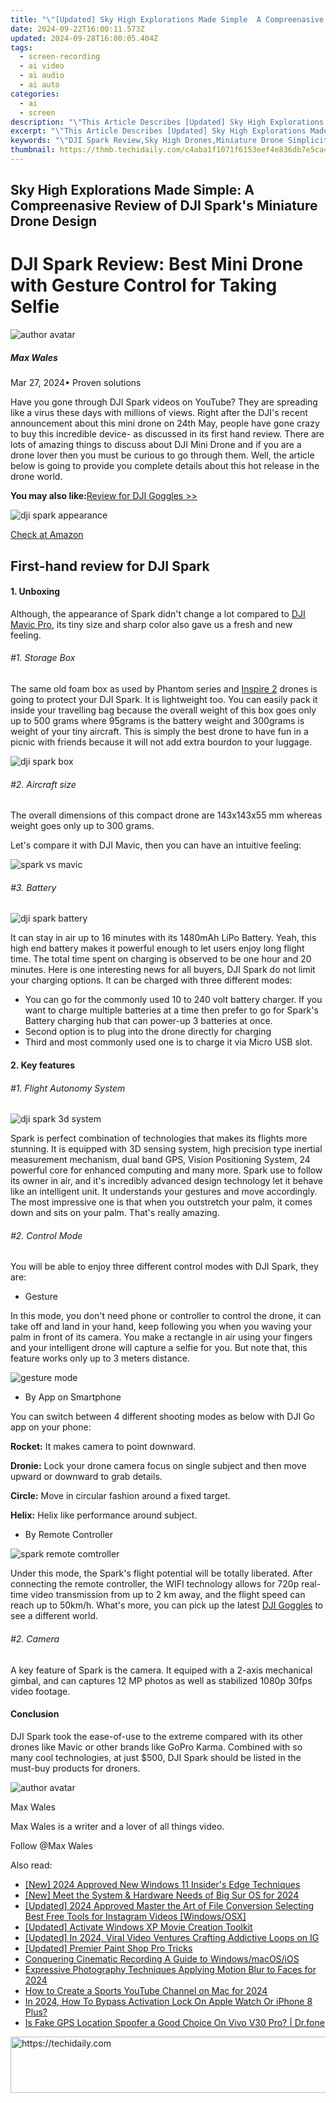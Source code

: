 ```yaml
---
title: "\"[Updated] Sky High Explorations Made Simple  A Compreenasive Review of DJI Spark's Miniature Drone Design for 2024\""
date: 2024-09-22T16:00:11.573Z
updated: 2024-09-28T16:00:05.404Z
tags: 
  - screen-recording
  - ai video
  - ai audio
  - ai auto
categories: 
  - ai
  - screen
description: "\"This Article Describes [Updated] Sky High Explorations Made Simple: A Compreenasive Review of DJI Spark's Miniature Drone Design for 2024\""
excerpt: "\"This Article Describes [Updated] Sky High Explorations Made Simple: A Compreenasive Review of DJI Spark's Miniature Drone Design for 2024\""
keywords: "\"DJI Spark Review,Sky High Drones,Miniature Drone Simplicity,DJI Spark Features,Quality Mini-Drones,Drones for Exploration,Simple Sky Drones\""
thumbnail: https://thmb.techidaily.com/c4aba1f1071f6153eef4e836db7e5ca4bdc93515fc62fa8fcf2e43a66dd6f0fc.jpg
---
```


## Sky High Explorations Made Simple: A Compreenasive Review of DJI Spark's Miniature Drone Design

# DJI Spark Review: Best Mini Drone with Gesture Control for Taking Selfie

![author avatar](https://images.wondershare.com/filmora/article-images/max-wales-author.jpg)

##### Max Wales

 Mar 27, 2024• Proven solutions

Have you gone through DJI Spark videos on YouTube? They are spreading like a virus these days with millions of views. Right after the DJI's recent announcement about this mini drone on 24th May, people have gone crazy to buy this incredible device- as discussed in its first hand review. There are lots of amazing things to discuss about DJI Mini Drone and if you are a drone lover then you must be curious to go through them. Well, the article below is going to provide you complete details about this hot release in the drone world.

**You may also like:**[Review for DJI Goggles >>](https://tools.techidaily.com/wondershare/filmora/download/)

![dji spark appearance](https://images.wondershare.com/filmora/article-images/dji-spark-appearance.jpg)

[Check at Amazon](https://www.amazon.com/gp/product/B072JTDRTZ/ref=as%5Fli%5Ftl?ie=UTF8&tag=vs-flora-20&camp=1789&creative=9325&linkCode=as2&creativeASIN=B072JTDRTZ&linkId=bec9204052e4183cc85b81f2a73bc8d2)

## First-hand review for DJI Spark

#### 1\.  Unboxing

 Although, the appearance of Spark didn't change a lot compared to [DJI Mavic Pro](https://tools.techidaily.com/wondershare/filmora/download/), its tiny size and sharp color also gave us a fresh and new feeling.

###### #1\. Storage Box

 The same old foam box as used by Phantom series and [Inspire 2](https://tools.techidaily.com/wondershare/filmora/download/) drones is going to protect your DJI Spark. It is lightweight too. You can easily pack it inside your travelling bag because the overall weight of this box goes only up to 500 grams where 95grams is the battery weight and 300grams is weight of your tiny aircraft. This is simply the best drone to have fun in a picnic with friends because it will not add extra bourdon to your luggage.

![dji spark box](https://images.wondershare.com/filmora/article-images/dji-spark-box.jpg)

###### #2\. Aircraft size

 The overall dimensions of this compact drone are 143x143x55 mm whereas weight goes only up to 300 grams.

 Let's compare it with DJI Mavic, then you can have an intuitive feeling:

![spark vs mavic](https://images.wondershare.com/filmora/article-images/spark-vs-mavic.jpg)

###### #3\. Battery

![dji spark battery](https://images.wondershare.com/filmora/article-images/dji-spark-battery.jpg)

 It can stay in air up to 16 minutes with its 1480mAh LiPo Battery. Yeah, this high end battery makes it powerful enough to let users enjoy long flight time. The total time spent on charging is observed to be one hour and 20 minutes. Here is one interesting news for all buyers, DJI Spark do not limit your charging options. It can be charged with three different modes:

* You can go for the commonly used 10 to 240 volt battery charger. If you want to charge multiple batteries at a time then prefer to go for Spark's Battery charging hub that can power-up 3 batteries at once.
* Second option is to plug into the drone directly for charging
* Third and most commonly used one is to charge it via Micro USB slot.

#### 2\. Key features

###### #1\. Flight Autonomy System

![dji spark 3d system](https://images.wondershare.com/filmora/article-images/dji-spark-3d-system.jpg)

 Spark is perfect combination of technologies that makes its flights more stunning. It is equipped with 3D sensing system, high precision type inertial measurement mechanism, dual band GPS, Vision Positioning System, 24 powerful core for enhanced computing and many more. Spark use to follow its owner in air, and it's incredibly advanced design technology let it behave like an intelligent unit. It understands your gestures and move accordingly. The most impressive one is that when you outstretch your palm, it comes down and sits on your palm. That's really amazing.

###### #2\. Control Mode

 You will be able to enjoy three different control modes with DJI Spark, they are:

* Gesture

 In this mode, you don't need phone or controller to control the drone, it can take off and land in your hand, keep following you when you waving your palm in front of its camera. You make a rectangle in air using your fingers and your intelligent drone will capture a selfie for you. But note that, this feature works only up to 3 meters distance.

![gesture mode](https://images.wondershare.com/filmora/article-images/gesture-mode.gif)

* By App on Smartphone

 You can switch between 4 different shooting modes as below with DJI Go app on your phone:

**Rocket:** It makes camera to point downward.

**Dronie:** Lock your drone camera focus on single subject and then move upward or downward to grab details.

**Circle:** Move in circular fashion around a fixed target.

**Helix:** Helix like performance around subject.

* By Remote Controller

![spark remote comtroller](https://images.wondershare.com/filmora/article-images/spark-remote-comtroller.jpg)

 Under this mode, the Spark's flight potential will be totally liberated. After connecting the remote controller, the WIFI technology allows for 720p real-time video transmission from up to 2 km away, and the flight speed can reach up to 50km/h. What's more, you can pick up the latest [DJI Goggles](https://tools.techidaily.com/wondershare/filmora/download/) to see a different world.

###### #2\. Camera

 A key feature of Spark is the camera. It equiped with a 2-axis mechanical gimbal, and can captures 12 MP photos as well as stabilized 1080p 30fps video footage.

#### Conclusion

 DJI Spark took the ease-of-use to the extreme compared with its other drones like Mavic or other brands like GoPro Karma. Combined with so many cool technologies, at just $500, DJI Spark should be listed in the must-buy products for droners.

![author avatar](https://images.wondershare.com/filmora/article-images/max-wales-author.jpg)

Max Wales

Max Wales is a writer and a lover of all things video.

Follow @Max Wales


<ins class="adsbygoogle"
     style="display:block"
     data-ad-format="autorelaxed"
     data-ad-client="ca-pub-7571918770474297"
     data-ad-slot="1223367746"></ins>



<ins class="adsbygoogle"
     style="display:block"
     data-ad-client="ca-pub-7571918770474297"
     data-ad-slot="8358498916"
     data-ad-format="auto"
     data-full-width-responsive="true"></ins>


<span class="atpl-alsoreadstyle">Also read:</span>
<div><ul>
<li><a href="https://fox-cloud.techidaily.com/new-2024-approved-new-windows-11-insiders-edge-techniques/"><u>[New] 2024 Approved New Windows 11 Insider's Edge Techniques</u></a></li>
<li><a href="https://fox-cloud.techidaily.com/new-meet-the-system-and-hardware-needs-of-big-sur-os-for-2024/"><u>[New] Meet the System & Hardware Needs of Big Sur OS for 2024</u></a></li>
<li><a href="https://instagram-video-files.techidaily.com/updated-2024-approved-master-the-art-of-file-conversion-selecting-best-free-tools-for-instagram-videos-windowsosx/"><u>[Updated] 2024 Approved Master the Art of File Conversion Selecting Best Free Tools for Instagram Videos [Windows/OSX]</u></a></li>
<li><a href="https://extra-tips.techidaily.com/updated-activate-windows-xp-movie-creation-toolkit/"><u>[Updated] Activate Windows XP Movie Creation Toolkit</u></a></li>
<li><a href="https://instagram-videos.techidaily.com/updated-in-2024-viral-video-ventures-crafting-addictive-loops-on-ig/"><u>[Updated] In 2024, Viral Video Ventures Crafting Addictive Loops on IG</u></a></li>
<li><a href="https://fox-cloud.techidaily.com/updated-premier-paint-shop-pro-tricks/"><u>[Updated] Premier Paint Shop Pro Tricks</u></a></li>
<li><a href="https://digital-screen-recording.techidaily.com/conquering-cinematic-recording-a-guide-to-windowsmacosios/"><u>Conquering Cinematic Recording A Guide to Windows/macOS/iOS</u></a></li>
<li><a href="https://fox-cloud.techidaily.com/expressive-photography-techniques-applying-motion-blur-to-faces-for-2024/"><u>Expressive Photography Techniques Applying Motion Blur to Faces for 2024</u></a></li>
<li><a href="https://youtube-stream.techidaily.com/how-to-create-a-sports-youtube-channel-on-mac-for-2024/"><u>How to Create a Sports YouTube Channel on Mac for 2024</u></a></li>
<li><a href="https://activate-lock.techidaily.com/in-2024-how-to-bypass-activation-lock-on-apple-watch-or-iphone-8-plus-by-drfone-ios/"><u>In 2024, How To Bypass Activation Lock On Apple Watch Or iPhone 8 Plus?</u></a></li>
<li><a href="https://phone-solutions.techidaily.com/is-fake-gps-location-spoofer-a-good-choice-on-vivo-v30-pro-drfone-by-drfone-virtual-android/"><u>Is Fake GPS Location Spoofer a Good Choice On Vivo V30 Pro? | Dr.fone</u></a></li>
</ul></div>

<!-- affiliate ads begin -->
<a href="https://versadesk.pxf.io/c/5597632/1815678/21290" target="_top" id="1815678">
  <img src="//a.impactradius-go.com/display-ad/21290-1815678" border="0" alt="https://techidaily.com" width="728" height="90"/>
</a>
<img height="0" width="0" src="https://versadesk.pxf.io/i/5597632/1815678/21290" style="position:absolute;visibility:hidden;" border="0" />
<!-- affiliate ads end -->

